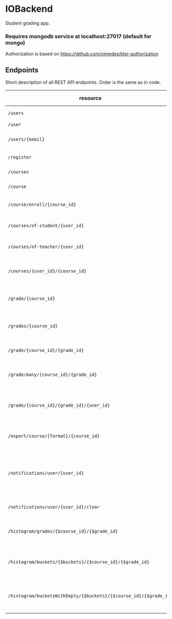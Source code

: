 # IOBackend

Student grading app.

### Requires mongodb service at localhost:27017 (default for mongo)

Authorization is based on https://github.com/ximedes/ktor-authorization

## Endpoints

Short description of all REST API endpoints. Order is the same as in code.

| resource                                                          | type         | roles                                  | description                                                 | object structure                                        |
|-------------------------------------------------------------------|--------------|----------------------------------------|-------------------------------------------------------------|---------------------------------------------------------|
| `/users`                                                          | get          | admin                                  | returns all users                                           | list of [user](/misc/exampleUser.json)                  |
| `/user`                                                           | post         | admin                                  | adds user                                                   | [user](/misc/exampleUser.json)                          |
| `/users/{email}`                                                  | get          | admin, matched by email                | gets user                                                   | [user](/misc/exampleUser.json)                          |
| `/register`                                                       | post         | no authentication                      | adds user                                                   | [user](/misc/exampleUser.json)                          |
| `/courses`                                                        | get          | any authenticated                      | returns all courses                                         | list of [course](/misc/exampleCourse.json)              |
| `/course`                                                         | post         | admin, teacher                         | adds course                                                 | [course](/misc/exampleCourse.json)                      |
| `/course/enroll/{course_id}`                                      | post         | admin, teacher, student                | adds student's id to list                                   | student's id (string)                                   |
| `/courses/of-student/{user_id}`                                   | get          | admin, teacher, matched by id          | returns courses of a student                                | list of:  [course](/misc/exampleCourse.json)            |
| `/courses/of-teacher/{user_id}`                                   | get          | admin, teacher, matched by id          | returns courses of a teacher                                | list of:  [course](/misc/exampleCourse.json)            |
| `/courses/{user_id}/{course_id}`                                  | get          | admin, teacher, matched by user_id     | returns course                                              | [course](/misc/exampleCourse.json)                      |
| `/grade/{course_id}`                                              | post         | admin, teacher                         | adds new grade to grade model                               | [grade](/misc/exampleGrade.json)                        |
| `/grades/{course_id}`                                             | post         | admin, teacher                         | adds new grades to grade model                              | list of: [grade](/misc/exampleGrade.json)               |
| `/grade/{course_id}/{grade_id}`                                   | post, delete | admin, teacher                         | updates or deletes grade                                    | [grade](/misc/exampleGrade.json)                        |
| `/grade/many/{course_id}/{grade_id}`                              | post         | admin, teacher                         | updates mutiple students' grades                            | map from [user_id](/misc/exampleUser.json) to int       |
| `/grade/{course_id}/{grade_id}/{user_id}`                         | post         | admin, teacher                         | updates student's grade, creates a notification             | int                                                     |
| `/export/course/{format}/{course_id}`                             | get          | admin, teacher                         | exports data to csv or xls format                           | binary content of a file                                |
| `/notifications/user/{user_id}`                                   | get          | admin, matched by id                   | returns notifications of a student, sorted oldest to newest | list of: [notification](/misc/exampleNotification.json) |
| `/notifications/user/{user_id}/clear`                             | post         | admin, matched by id                   | clears notifications of a student                           | ---                                                     |
| `/histogram/grades/{$course_id}/{$grade_id}`                      | get          | admin, teacher, student, matched by id | returns sorted list of points                               | list of integers                                        |
| `/histogram/buckets/{$buckets}/{$course_id}/{$grade_id}`          | get          | admin, teacher, student, matched by id | returns list of buckets of approx. length of {buckets}      | list of [bucket](/misc/exampleBucket.json)              |
| `/histogram/bucketsWithEmpty/{$buckets}/{$course_id}/{$grade_id}` | get          | admin, teacher, student, matched by id | same as above, but includes empty buckets                   | list of [bucket](/misc/exampleBucket.json)              |
